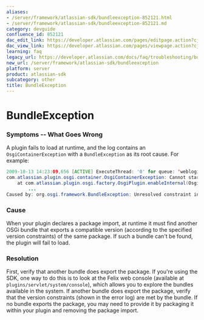 ```yaml
---
aliases:
- /server/framework/atlassian-sdk/bundleexception-852121.html
- /server/framework/atlassian-sdk/bundleexception-852121.md
category: devguide
confluence_id: 852121
dac_edit_link: https://developer.atlassian.com/pages/editpage.action?cjm=wozere&pageId=852121
dac_view_link: https://developer.atlassian.com/pages/viewpage.action?cjm=wozere&pageId=852121
learning: faq
legacy_url: https://developer.atlassian.com/docs/faq/troubleshooting/bundleexception
new_url: /server/framework/atlassian-sdk/bundleexception
platform: server
product: atlassian-sdk
subcategory: other
title: BundleException
---
```

# BundleException

### Symptoms -- What Goes Wrong

A plugin fails to load at runtime, and the log contains an `OsgiContainerException` with a `BundleException` as its root cause. For example:

``` java
2009-10-13 14:23:09,656 [ACTIVE] ExecuteThread: '0' for queue: 'weblogic.kernel.Default (self-tuning)' WARN     [plugin.osgi.factory.OsgiPlugin] Unable to enable plugin 'com.atlassian.gadgets.renderer'
com.atlassian.plugin.osgi.container.OsgiContainerException: Cannot start plugin: com.atlassian.gadgets.renderer
    at com.atlassian.plugin.osgi.factory.OsgiPlugin.enableInternal(OsgiPlugin.java:385)
        ...
Caused by: org.osgi.framework.BundleException: Unresolved constraint in bundle 28: package; (&(package=org.apache.xml.serialize)(version>=2.9.1)(!(version>=3.0.0)))
```

### Cause

When your plugin declares a package import, at runtime it must find another OSGi bundle that exports a compatible version (according to the specified version constraints) of the same package. If such a bundle can't be found, the plugin will fail to load.

### Resolution

First, verify that another bundle does export the package. If you're using the SDK, one way to do this is to look at the Felix web console (available at `plugins/servlet/system/console`), which allows you to explore the bundles available in the system. If another bundle does export the package, verify that the version constraints (shown in the error log) are met by the bundle. If no bundle exports the package, you may need to provide it by packaging it within your plugin and removing the package import.




















































